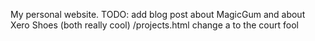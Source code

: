 My personal website.
TODO: add blog post about MagicGum and about Xero Shoes (both really cool)
/projects.html change a to the court fool
